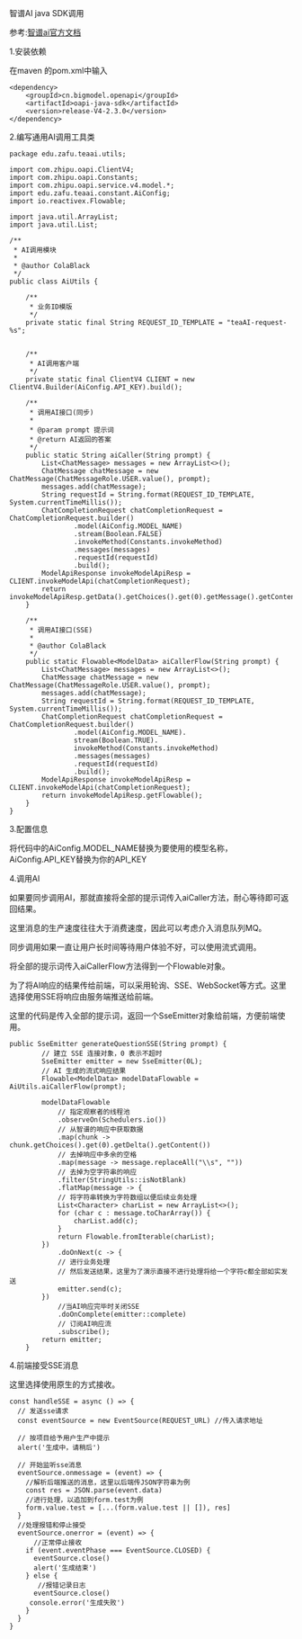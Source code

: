 智谱AI java SDK调用

参考:[智谱ai官方文档](https://open.bigmodel.cn/dev/howuse/introduction)

1.安装依赖

在maven 的pom.xml中输入

    <dependency>
        <groupId>cn.bigmodel.openapi</groupId>
        <artifactId>oapi-java-sdk</artifactId>
        <version>release-V4-2.3.0</version>
    </dependency>

2.编写通用AI调用工具类

    package edu.zafu.teaai.utils;
    
    import com.zhipu.oapi.ClientV4;
    import com.zhipu.oapi.Constants;
    import com.zhipu.oapi.service.v4.model.*;
    import edu.zafu.teaai.constant.AiConfig;
    import io.reactivex.Flowable;
    
    import java.util.ArrayList;
    import java.util.List;
    
    /**
     * AI调用模块
     *
     * @author ColaBlack
     */
    public class AiUtils {
    
        /**
         * 业务ID模版
         */
        private static final String REQUEST_ID_TEMPLATE = "teaAI-request-%s";
    
    
        /**
         * AI调用客户端
         */
        private static final ClientV4 CLIENT = new ClientV4.Builder(AiConfig.API_KEY).build();
    
        /**
         * 调用AI接口(同步)
         *
         * @param prompt 提示词
         * @return AI返回的答案
         */
        public static String aiCaller(String prompt) {
            List<ChatMessage> messages = new ArrayList<>();
            ChatMessage chatMessage = new ChatMessage(ChatMessageRole.USER.value(), prompt);
            messages.add(chatMessage);
            String requestId = String.format(REQUEST_ID_TEMPLATE, System.currentTimeMillis());
            ChatCompletionRequest chatCompletionRequest = ChatCompletionRequest.builder()
                    .model(AiConfig.MODEL_NAME)
                    .stream(Boolean.FALSE)
                    .invokeMethod(Constants.invokeMethod)
                    .messages(messages)
                    .requestId(requestId)
                    .build();
            ModelApiResponse invokeModelApiResp = CLIENT.invokeModelApi(chatCompletionRequest);
            return invokeModelApiResp.getData().getChoices().get(0).getMessage().getContent().toString();
        }
    
        /**
         * 调用AI接口(SSE)
         *
         * @author ColaBlack
         */
        public static Flowable<ModelData> aiCallerFlow(String prompt) {
            List<ChatMessage> messages = new ArrayList<>();
            ChatMessage chatMessage = new ChatMessage(ChatMessageRole.USER.value(), prompt);
            messages.add(chatMessage);
            String requestId = String.format(REQUEST_ID_TEMPLATE, System.currentTimeMillis());
            ChatCompletionRequest chatCompletionRequest = ChatCompletionRequest.builder()
                    .model(AiConfig.MODEL_NAME).
                    stream(Boolean.TRUE).
                    invokeMethod(Constants.invokeMethod)
                    .messages(messages)
                    .requestId(requestId)
                    .build();
            ModelApiResponse invokeModelApiResp = CLIENT.invokeModelApi(chatCompletionRequest);
            return invokeModelApiResp.getFlowable();
        }
    }
    

3.配置信息

将代码中的AiConfig.MODEL_NAME替换为要使用的模型名称，AiConfig.API_KEY替换为你的API_KEY

4.调用AI

如果要同步调用AI，那就直接将全部的提示词传入aiCaller方法，耐心等待即可返回结果。

这里消息的生产速度往往大于消费速度，因此可以考虑介入消息队列MQ。

同步调用如果一直让用户长时间等待用户体验不好，可以使用流式调用。

将全部的提示词传入aiCallerFlow方法得到一个Flowable对象。

为了将AI响应的结果传给前端，可以采用轮询、SSE、WebSocket等方式。这里选择使用SSE将响应由服务端推送给前端。

这里的代码是传入全部的提示词，返回一个SseEmitter对象给前端，方便前端使用。

    public SseEmitter generateQuestionSSE(String prompt) {
            // 建立 SSE 连接对象，0 表示不超时
            SseEmitter emitter = new SseEmitter(0L);
            // AI 生成的流式响应结果
            Flowable<ModelData> modelDataFlowable = AiUtils.aiCallerFlow(prompt);
        
            modelDataFlowable
                // 指定观察者的线程池
                .observeOn(Schedulers.io())
                // 从智谱的响应中获取数据
                .map(chunk -> chunk.getChoices().get(0).getDelta().getContent())
                // 去掉响应中多余的空格
                .map(message -> message.replaceAll("\\s", ""))
                // 去掉为空字符串的响应
                .filter(StringUtils::isNotBlank)
                .flatMap(message -> {
                // 将字符串转换为字符数组以便后续业务处理
                List<Character> charList = new ArrayList<>();
                for (char c : message.toCharArray()) {
                    charList.add(c);
                }
                return Flowable.fromIterable(charList);
            })
                .doOnNext(c -> {
                // 进行业务处理
                // 然后发送结果，这里为了演示直接不进行处理将给一个字符c都全部如实发送
                emitter.send(c);
            })
                //当AI响应完毕时关闭SSE
                .doOnComplete(emitter::complete)
                // 订阅AI响应流
                .subscribe();
            return emitter;
        }

4.前端接受SSE消息

这里选择使用原生的方式接收。

    const handleSSE = async () => {
      // 发送sse请求
      const eventSource = new EventSource(REQUEST_URL) //传入请求地址
    
      // 按项目给予用户生产中提示
      alert('生成中，请稍后')
    
      // 开始监听sse消息
      eventSource.onmessage = (event) => {
        //解析后端推送的消息，这里以后端传JSON字符串为例
        const res = JSON.parse(event.data)
        //进行处理，以追加到form.test为例
        form.value.test = [...(form.value.test || []), res]
      }
      //处理报错和停止接受
      eventSource.onerror = (event) => {
          //正常停止接收
        if (event.eventPhase === EventSource.CLOSED) {
          eventSource.close()
          alert('生成结束')
        } else {
           //报错记录日志
          eventSource.close()
         console.error('生成失败')
        }
      }
    }